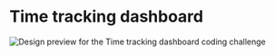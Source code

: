 # Time tracking dashboard

![Design preview for the Time tracking dashboard coding challenge](https://thispersondoesnotexist.com/image)
